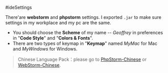 #ideSettings

There'are **webstorm** and **phpstorm** settings. I exported `.jar` to make sure settings in my workplace and my pc are the same.

- You should choose the **Scheme** of my name -- *Geoffrey* in preferences in "**Code Style**" and "**Colors & Fonts**".
- There are two types of keymap in "**Keymap**" named *MyMac* for Mac and *MyWindows* for Windows.


>Chinese Language Pack：please go to [PhpStorm-Chinese](https://github.com/ewen0930/PhpStorm-Chinese) or [WebStorm-Chinese](https://github.com/ewen0930/WebStorm-Chinese).